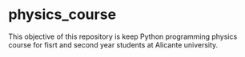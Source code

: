 # physics_course

This objective of this repository is keep Python programming 
physics course for fisrt and second year students at Alicante university.
